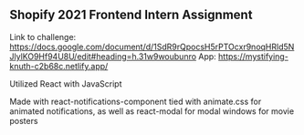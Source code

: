 ## Shopify 2021 Frontend Intern Assignment

Link to challenge: https://docs.google.com/document/d/1SdR9rQpocsH5rPTOcxr9noqHRld5NJlylKO9Hf94U8U/edit#heading=h.31w9woubunro
App: https://mystifying-knuth-c2b68c.netlify.app/

Utilized React with JavaScript

Made with react-notifications-component tied with animate.css for animated notifications, as well as react-modal for modal windows for movie posters
